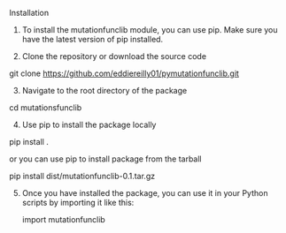Installation
1. To install the mutationfunclib module, you can use pip. Make sure you have the latest version of pip installed.

2. Clone the repository or download the source code
 
  git clone https://github.com/eddiereilly01/pymutationfunclib.git
  
3. Navigate to the root directory of the package

  cd mutationsfunclib

4. Use pip to install the package locally

  pip install .

 
 or you can use pip to install package from the tarball


  pip install dist/mutationfunclib-0.1.tar.gz
    
5. Once you have installed the package, you can use it in your Python scripts by importing it like this:

   import mutationfunclib





